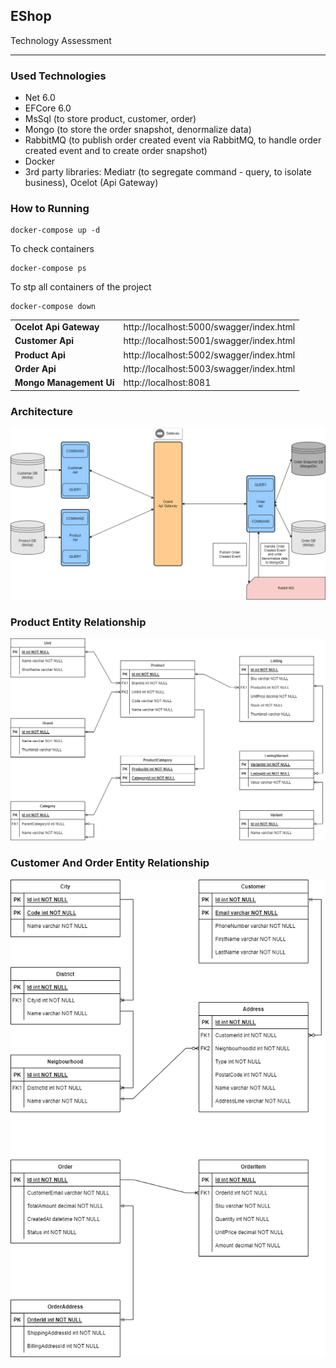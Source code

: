 ## EShop

Technology Assessment

---

### Used Technologies

*   Net 6.0
*   EFCore 6.0
*   MsSql (to store product, customer, order)
*   Mongo (to store the order snapshot, denormalize data)
*   RabbitMQ (to publish order created event via RabbitMQ, to handle order created event and to create order snapshot)
*   Docker
*   3rd party libraries: Mediatr (to segregate command - query, to isolate business), Ocelot (Api Gateway)

### How to Running

```plaintext
docker-compose up -d
```

To check containers

```plaintext
docker-compose ps
```

To stp all containers of the project

```plaintext
docker-compose down
```

<table><tbody><tr><td><strong>Ocelot Api Gateway</strong></td><td>http://localhost:5000/swagger/index.html</td></tr><tr><td><strong>Customer Api</strong></td><td>http://localhost:5001/swagger/index.html</td></tr><tr><td><strong>Product Api</strong></td><td>http://localhost:5002/swagger/index.html</td></tr><tr><td><strong>Order Api</strong></td><td>http://localhost:5003/swagger/index.html</td></tr><tr><td><strong>Mongo Management Ui</strong></td><td>http://localhost:8081</td></tr></tbody></table>

### Architecture
![Architecture](/architecture/architecture.drawio.png)


### Product Entity Relationship
![Product Entity](/architecture/product.drawio.png)


### Customer And Order Entity Relationship
![Customer And Order Entity](/architecture/CustomerAndOrder.drawio.png)



